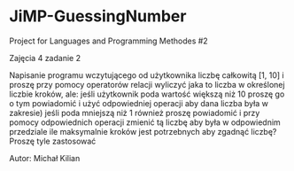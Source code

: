 # JiMP-GuessingNumber

Project for Languages and Programming Methodes #2

Zajęcia 4 zadanie 2

Napisanie programu wczytującego od użytkownika liczbę całkowitą [1, 10] i proszę przy pomocy operatorów relacji wyliczyć jaka to liczba w określonej liczbie kroków, ale:
jeśli użytkownik poda wartość większą niż 10 proszę go o tym powiadomić i użyć odpowiedniej operacji aby dana liczba była w zakresie)
jeśli poda mniejszą niż 1 również proszę powiadomić i przy pomocy odpowiednich operacji zmienić tą liczbę aby była w odpowiednim przedziale
ile maksymalnie kroków jest potrzebnych  aby zgadnąć liczbę? Proszę tyle zastosować

Autor: Michał Kilian
